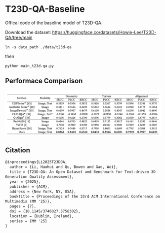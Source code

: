 
# T23D-QA-Baseline

Offical code of the baseline model of T23D-QA.

Download the dataset: https://huggingface.co/datasets/Howie-Lee/T23D-QA/tree/main

```
ln -s data_path ./data/t23d-qa
```

then

```
python main_t23d-qa.py
```

## Performace Comparison

![1754982385224](image/1754982385224.png)

## Citation

```
@inproceedings{Li2025T23DQA,
  author = {Li, Haohui and Qu, Bowen and Gao, Wei},
  title = {T23D-QA: An Open Dataset and Benchmark for Text-driven 3D Generation Quality Assessment},
  year = {2025},
  publisher = {ACM},
  address = {New York, NY, USA},
  booktitle = {Proceedings of the 33rd ACM International Conference on Multimedia (MM '25)},
  pages = {7},
  doi = {10.1145/3746027.3758302},
  location = {Dublin, Ireland},
  series = {MM '25}
}
```